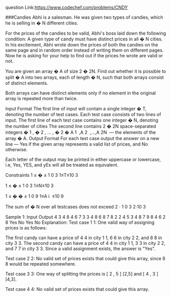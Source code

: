 question Link:https://www.codechef.com/problems/CNDY

###Candies
Abhi is a salesman. He was given two types of candies, which he is selling in 
�
N different cities.

For the prices of the candies to be valid, Abhi's boss laid down the following condition:
A given type of candy must have distinct prices in all 
�
N cities.
In his excitement, Abhi wrote down the prices of both the candies on the same page and in random order instead of writing them on different pages. Now he is asking for your help to find out if the prices he wrote are valid or not.

You are given an array 
�
A of size 
2
�
2N. Find out whether it is possible to split 
�
A into two arrays, each of length 
�
N, such that both arrays consist of distinct elements.

Both arrays can have distinct elements only if no element in the original array is repeated more than twice.

Input Format
The first line of input will contain a single integer 
�
T, denoting the number of test cases.
Each test case consists of two lines of input.
The first line of each test case contains one integer 
�
N, denoting the number of cities
The second line contains 
2
�
2N space-separated integers 
�
1
,
�
2
,
…
,
�
2
�
A 
1
​
 ,A 
2
​
 ,…,A 
2N
​
  — the elements of the array 
�
A.
Output Format
For each test case output the answer on a new line — Yes if the given array represents a valid list of prices, and No otherwise.

Each letter of the output may be printed in either uppercase or lowercase, i.e, Yes, YES, and yEs will all be treated as equivalent.

Constraints
1
≤
�
≤
1
0
3
1≤T≤10 
3
 
1
≤
�
≤
1
0
3
1≤N≤10 
3
 
1
≤
�
�
≤
1
0
9
1≤A 
i
​
 ≤10 
9
 
The sum of 
�
N over all testcases does not exceed 
2
⋅
1
0
3
2⋅10 
3

Sample 1:
Input
Output
4
3
4 8 4 6 7 3
3
4 8 6 8 7 8
2
2 4 5 3
4
8 7 9 8 4 6 2 8
Yes
No
Yes
No
Explanation:
Test case 
1
1: One valid way of assigning prices is as follows:

The first candy can have a price of 
4
4 in city 
1
1, 
6
6 in city 
2
2, and 
8
8 in city 
3
3.
The second candy can have a price of 
4
4 in city 
1
1, 
3
3 in city 
2
2, and 
7
7 in city 
3
3.
Since a valid assignment exists, the answer is "Yes".

Test case 
2
2: No valid set of prices exists that could give this array, since 
8
8 would be repeated somewhere.

Test case 
3
3: One way of splitting the prices is 
[
2
,
5
]
[2,5] and 
[
4
,
3
]
[4,3].

Test case 
4
4: No valid set of prices exists that could give this array.